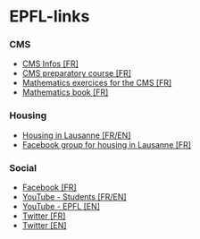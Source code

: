 # EPFL-links
### CMS
* [CMS Infos [FR]](https://cms.epfl.ch/)
* [CMS preparatory course [FR]](https://www.edx.org/course/cours-preparatoire-fonction-epflx-trigoexpx-1)
* [Mathematics exercices for the CMS [FR]](https://cmspc11.epfl.ch/AFTrigo)
* [Mathematics book [FR]](https://issuu.com/ppur-epflpress/docs/etudes-scientifiques?e=18780271/33900573)
### Housing
* [Housing in Lausanne [FR/EN]](https://logement.epfl.ch/)
* [Facebook group for housing in Lausanne [FR]](https://www.facebook.com/groups/330486193693264/)
### Social
* [Facebook [FR]](https://www.facebook.com/epflcampus/)
* [YouTube - Students [FR/EN]](https://www.youtube.com/user/EPFLstudents/)
* [YouTube - EPFL [EN]](https://www.youtube.com/user/epflnews/)
* [Twitter [FR]](https://twitter.com/EPFL)
* [Twitter [EN]](https://twitter.com/EPFL_en)

